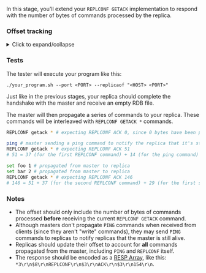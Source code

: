 In this stage, you'll extend your `REPLCONF GETACK` implementation to respond with the number of bytes of commands processed by the replica.

### Offset tracking

<details>
    <summary>Click to expand/collapse</summary>
    As we saw in previous stages, when a replica receives a command from the master, it processes it and updates its state. In addition to processing
    commands, the replica also keeps a running count of the number of bytes of commands it has processed.

    This count is called the "offset". When a master sends a `REPLCONF GETACK` command to a replica, the replica is expected to respond with
    `REPLCONF ACK <offset>`. The returned `<offset>` should only include the number of bytes of commands processed **before** receiving the `REPLCONF GETACK` command.

    As an example:

    - Let's say a replica connects to a master and completes the handshake.
    - The master then sends a `REPLCONF GETACK *` command.
    - The replica should respond with `REPLCONF ACK 0`.
    - The returned offset is 0 since no commands have been processed yet (before receiving the `REPLCONF GETACK` command)
    - The master then sends `REPLCONF GETACK *` again.
    - The replica should respond with `REPLCONF ACK 37`.
    - The returned offset is 37 since the first `REPLCONF GETACK` command was processed, and it was 37 bytes long.
    - The RESP encoding for the `REPLCONF GETACK` command looks like this: ``*3\r\n$8\r\nreplconf\r\n$6\r\ngetack\r\n$1\r\n*\r\n` (that's 37 bytes long)
    - The master then sends a `PING` command to the replica (masters do this periodically to notify replicas that the master is still alive).
    - The replica must silently process the `PING` command and update its offset. It should not send a response back to the master.
    - The master then sends `REPLCONF GETACK *` again (this is the third REPLCONF GETACK command received by the replica)
    - The replica should respond with `REPLCONF ACK 88`.
    - The returned offset is 88 (37 + 37 + 14)
    - 37 for the first `REPLCONF GETACK` command
    - 37 for the second `REPLCONF GETACK` command
    - 14 for the `PING` command
    - Note that the third `REPLCONF GETACK` command is not included in the offset, since the value should
    only include the number of bytes of commands processed **before** receiving the current `REPLCONF GETACK` command.
    - ... and so on

</details>

### Tests

The tester will execute your program like this:

```
./your_program.sh --port <PORT> --replicaof "<HOST> <PORT>"
```

Just like in the previous stages, your replica should complete the handshake with the master and receive an empty RDB file.

The master will then propagate a series of commands to your replica. These commands will be interleaved with `REPLCONF GETACK *` commands.

```bash
REPLCONF getack * # expecting REPLCONF ACK 0, since 0 bytes have been processed

ping # master sending a ping command to notify the replica that it's still alive
REPLCONF getack * # expecting REPLCONF ACK 51
# 51 = 37 (for the first REPLCONF command) + 14 (for the ping command)

set foo 1 # propagated from master to replica
set bar 2 # propagated from master to replica
REPLCONF getack * # expecting REPLCONF ACK 146
# 146 = 51 + 37 (for the second REPLCONF command) + 29 (for the first set command) + 29 (for the second set command)
```

### Notes

- The offset should only include the number of bytes of commands processed **before** receiving the current `REPLCONF GETACK` command.
- Although masters don't propagate `PING` commands when received from clients (since they aren't "write" commands),
  they may send `PING` commands to replicas to notify replicas that the master is still alive.
- Replicas should update their offset to account for **all** commands propagated from the master, including `PING` and `REPLCONF` itself.
- The response should be encoded as a [RESP Array](https://redis.io/docs/reference/protocol-spec/#arrays), like
  this: `*3\r\n$8\r\nREPLCONF\r\n$3\r\nACK\r\n$3\r\n154\r\n`.
